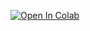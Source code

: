 [![Open In Colab](https://colab.research.google.com/assets/colab-badge.svg)](https://colab.research.google.com/github/izhanugr/ml-umpontianak/blob/main/Minggu2_DataStructures_Visualization.ipynb)
